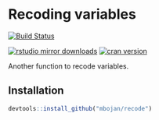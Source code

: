 # Recoding variables

[![Build Status](https://travis-ci.org/mbojan/recode.png?branch=master)](https://travis-ci.org/mbojan/recode)
<!-- [![Build Status](https://ci.appveyor.com/api/projects/status/hrdxlyd9pb5penpd?svg=true)](https://ci.appveyor.com/project/mbojan/alluvial) -->
[![rstudio mirror downloads](http://cranlogs.r-pkg.org/badges/recode?color=2ED968)](http://cranlogs.r-pkg.org/)
[![cran version](http://www.r-pkg.org/badges/version/recode)](https://cran.r-project.org/package=recode)


Another function to recode variables.





## Installation

```r
devtools::install_github("mbojan/recode")
```
